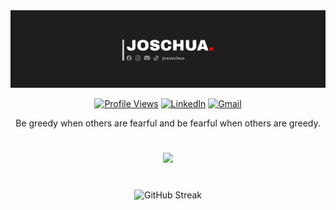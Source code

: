 <img src="Banner.png">



<div align="center">

[![Profile Views](https://komarev.com/ghpvc/?username=joszxchua&label=Visitors&color=FF6B35&style=for-the-badge)](https://github.com/joszxchua)
[![LinkedIn](https://img.shields.io/badge/LinkedIn-0077B5?logo=linkedin&style=for-the-badge&logoColor=fff)](https://linkedin.com/in/joszxchua)
[![Gmail](https://img.shields.io/badge/Gmail-D14836?logo=gmail&style=for-the-badge&logoColor=fff)](mailto:jgordonio.work@gmail.com)

</div>

<p align="center">
Be greedy when others are fearful and be fearful when others are greedy.
</p>

#

<p align="center">
  <a href="https://skillicons.dev">
    <img src="https://skillicons.dev/icons?i=react,tailwindcss,nextjs,typescript,prisma,postgresql,supabase,nodejs,expressjs,mysql,tensorflow,cs,java,php,vercel,pnpm,gcp,git,github,vscode,postman&perline=7" />
  </a>
</p>

#

<div align="center">
<img src="https://github-readme-streak-stats.herokuapp.com/?user=joszxchua&theme=radical&background=0d1117&border=30363d&ring=FF6B35&fire=FF6B35&currStreakLabel=FF6B35" alt="GitHub Streak" />
</div>

